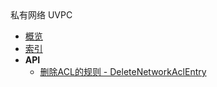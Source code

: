<div class="sidebar_title ">私有网络 UVPC</div>

- [概览](api/vpc2.0-api/README.md)
- [索引](api/vpc2.0-api/index.md)
- **API**
    - [删除ACL的规则 - DeleteNetworkAclEntry](api/vpc2.0-api/delete_network_acl_entry)
